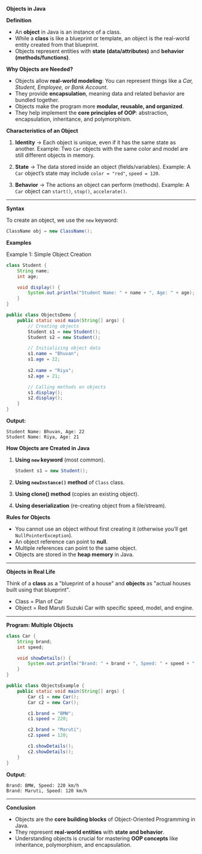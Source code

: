 
 **Objects in Java**

**Definition**

* An **object** in Java is an instance of a class.
* While a **class** is like a blueprint or template, an object is the real-world entity created from that blueprint.
* Objects represent entities with **state (data/attributes)** and **behavior (methods/functions)**.


**Why Objects are Needed?**

* Objects allow **real-world modeling**: You can represent things like a *Car, Student, Employee, or Bank Account*.
* They provide **encapsulation**, meaning data and related behavior are bundled together.
* Objects make the program more **modular, reusable, and organized**.
* They help implement the **core principles of OOP**: abstraction, encapsulation, inheritance, and polymorphism.


 **Characteristics of an Object**

1. **Identity** → Each object is unique, even if it has the same state as another.
   Example: Two `Car` objects with the same color and model are still different objects in memory.

2. **State** → The data stored inside an object (fields/variables).
   Example: A `Car` object’s state may include `color = "red"`, `speed = 120`.

3. **Behavior** → The actions an object can perform (methods).
   Example: A `Car` object can `start()`, `stop()`, `accelerate()`.

---

 **Syntax**

To create an object, we use the `new` keyword:

```java
ClassName obj = new ClassName();
```



**Examples**

 Example 1: Simple Object Creation

```java
class Student {
    String name;
    int age;

    void display() {
        System.out.println("Student Name: " + name + ", Age: " + age);
    }
}

public class ObjectsDemo {
    public static void main(String[] args) {
        // Creating objects
        Student s1 = new Student();
        Student s2 = new Student();

        // Initializing object data
        s1.name = "Bhuvan";
        s1.age = 22;
        
        s2.name = "Riya";
        s2.age = 21;

        // Calling methods on objects
        s1.display();
        s2.display();
    }
}
```

**Output:**

```
Student Name: Bhuvan, Age: 22
Student Name: Riya, Age: 21
```

 **How Objects are Created in Java**

1. **Using `new` keyword** (most common).

   ```java
   Student s1 = new Student();
   ```
2. **Using `newInstance()` method** of `Class` class.
3. **Using clone() method** (copies an existing object).
4. **Using deserialization** (re-creating object from a file/stream).


**Rules for Objects**

* You cannot use an object without first creating it (otherwise you’ll get `NullPointerException`).
* An object reference can point to **null**.
* Multiple references can point to the same object.
* Objects are stored in the **heap memory** in Java.

---
 **Objects in Real Life**

Think of a **class** as a "blueprint of a house" and **objects** as "actual houses built using that blueprint".

* Class = Plan of Car
* Object = Red Maruti Suzuki Car with specific speed, model, and engine.

---

 **Program: Multiple Objects**

```java
class Car {
    String brand;
    int speed;

    void showDetails() {
        System.out.println("Brand: " + brand + ", Speed: " + speed + " km/h");
    }
}

public class ObjectsExample {
    public static void main(String[] args) {
        Car c1 = new Car();
        Car c2 = new Car();

        c1.brand = "BMW";
        c1.speed = 220;

        c2.brand = "Maruti";
        c2.speed = 120;

        c1.showDetails();
        c2.showDetails();
    }
}
```

**Output:**

```
Brand: BMW, Speed: 220 km/h
Brand: Maruti, Speed: 120 km/h
```

---

**Conclusion**

* Objects are the **core building blocks** of Object-Oriented Programming in Java.
* They represent **real-world entities** with **state and behavior**.
* Understanding objects is crucial for mastering **OOP concepts** like inheritance, polymorphism, and encapsulation.

